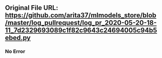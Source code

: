 ## Original File URL: https://github.com/arita37/mlmodels_store/blob/master/log_pullrequest/log_pr_2020-05-20-18-11_7d2329693089c1f82c9643c24694005c94b5ebed.py<br />

### No Error